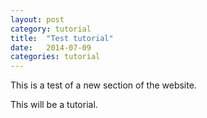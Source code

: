 ```yaml
---
layout: post
category: tutorial
title:  "Test tutorial"
date:   2014-07-09
categories: tutorial
---
```


This is a test of a new section of the website.

This will be a tutorial.
